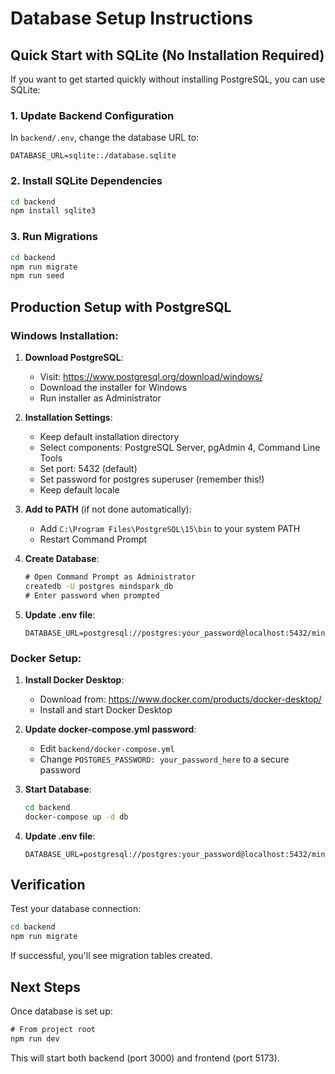 # Database Setup Instructions

## Quick Start with SQLite (No Installation Required)

If you want to get started quickly without installing PostgreSQL, you can use SQLite:

### 1. Update Backend Configuration

In `backend/.env`, change the database URL to:
```env
DATABASE_URL=sqlite:./database.sqlite
```

### 2. Install SQLite Dependencies
```cmd
cd backend
npm install sqlite3
```

### 3. Run Migrations
```cmd
cd backend
npm run migrate
npm run seed
```

## Production Setup with PostgreSQL

### Windows Installation:

1. **Download PostgreSQL**:
   - Visit: https://www.postgresql.org/download/windows/
   - Download the installer for Windows
   - Run installer as Administrator

2. **Installation Settings**:
   - Keep default installation directory
   - Select components: PostgreSQL Server, pgAdmin 4, Command Line Tools
   - Set port: 5432 (default)
   - Set password for postgres superuser (remember this!)
   - Keep default locale

3. **Add to PATH** (if not done automatically):
   - Add `C:\Program Files\PostgreSQL\15\bin` to your system PATH
   - Restart Command Prompt

4. **Create Database**:
   ```cmd
   # Open Command Prompt as Administrator
   createdb -U postgres mindspark_db
   # Enter password when prompted
   ```

5. **Update .env file**:
   ```env
   DATABASE_URL=postgresql://postgres:your_password@localhost:5432/mindspark_db
   ```

### Docker Setup:

1. **Install Docker Desktop**:
   - Download from: https://www.docker.com/products/docker-desktop/
   - Install and start Docker Desktop

2. **Update docker-compose.yml password**:
   - Edit `backend/docker-compose.yml`
   - Change `POSTGRES_PASSWORD: your_password_here` to a secure password

3. **Start Database**:
   ```cmd
   cd backend
   docker-compose up -d db
   ```

4. **Update .env file**:
   ```env
   DATABASE_URL=postgresql://postgres:your_password@localhost:5432/mindspark_db
   ```

## Verification

Test your database connection:
```cmd
cd backend
npm run migrate
```

If successful, you'll see migration tables created.

## Next Steps

Once database is set up:
```cmd
# From project root
npm run dev
```

This will start both backend (port 3000) and frontend (port 5173).
